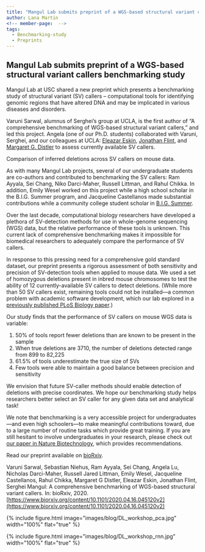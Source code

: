 ```yaml
---
title: "Mangul Lab submits preprint of a WGS-based structural variant callers benchmarking study"
author: Lana Martin
<!-- member-page:  -->
tags:
  - Benchmarking-study
  - Preprints
---
```


## Mangul Lab submits preprint of a WGS-based structural variant callers benchmarking study

Mangul Lab at USC shared a new preprint which presents a benchmarking study of structural variant (SV) callers – computational tools for identifying genomic regions that have altered DNA and may be implicated in various diseases and disorders.

Varuni Sarwal, alumnus of Serghei’s group at UCLA, is the first author of “A comprehensive benchmarking of WGS-based structural variant callers,” and led this project. Angela (one of our Ph.D. students) collaborated with Varuni, Serghei, and our colleagues at UCLA: [Eleazar Eskin](), [Jonathan Flint](), and [Margaret G. Distler]() to assess currently available SV callers.


Comparison of inferred deletions across SV callers on mouse data.

As with many Mangul Lab projects, several of our undergraduate students are co-authors and contributed to benchmarking the SV callers: Ram Ayyala, Sei Chang, Niko Darci-Maher, Russell Littman, and Rahul Chikka. In addition, Emily Wesel worked on this project while a high school scholar in the B.I.G. Summer program, and Jacqueline Castellanos made substantial contributions while a community college student scholar in [B.I.G. Summer]().

Over the last decade, computational biology researchers have developed a plethora of SV-detection methods for use in whole-genome sequencing (WGS) data, but the relative performance of these tools is unknown. This current lack of comprehensive benchmarking makes it impossible for biomedical researchers to adequately compare the performance of SV callers.

In response to this pressing need for a comprehensive gold standard dataset, our preprint presents a rigorous assessment of both sensitivity and precision of SV-detection tools when applied to mouse data. We used a set of homozygous deletions present in inbred mouse chromosomes to test the ability of 12 currently-available SV callers to detect deletions. (While more than 50 SV callers exist, remaining tools could not be installed—a common problem with academic software development, which our lab explored in a [previously published PLoS Biology paper]().)

Our study finds that the performance of SV callers on mouse WGS data is variable:

1. 50% of tools report fewer deletions than are known to be present in the sample
2. When true deletions are 3710, the number of deletions detected range from 899 to 82,225
3. 61.5% of tools underestimate the true size of SVs
4. Few tools were able to maintain a good balance between precision and sensitivity

We envision that future SV-caller methods should enable detection of deletions with precise coordinates. We hope our benchmarking study helps researchers better select an SV caller for any given data set and analytical task!

We note that benchmarking is a very accessible project for undergraduates—and even high schoolers—to make meaningful contributions toward, due to a large number of routine tasks which provide great training. If you are still hesitant to involve undergraduates in your research, please check out [our paper in Nature Biotechnology](https://www.nature.com/articles/nbt.4113), which provides recommendations.

Read our preprint available on [bioRxiv](https://www.biorxiv.org/content/10.1101/2020.04.16.045120v2).


Varuni Sarwal, Sebastian Niehus, Ram Ayyala, Sei Chang, Angela Lu, Nicholas Darci-Maher, Russell Jared Littman, Emily Wesel, Jacqueline Castellanos, Rahul Chikka, Margaret G Distler, Eleazar Eskin, Jonathan Flint, Serghei Mangul: A comprehensive benchmarking of WGS-based structural variant callers. In: bioRxiv, 2020.
[https://www.biorxiv.org/content/10.1101/2020.04.16.045120v2](https://www.biorxiv.org/content/10.1101/2020.04.16.045120v2)

{%
  include figure.html
  image="images/blog/DL_workshop_pca.jpg"
  width="100%"
  flat="true"
%}

{%
  include figure.html
  image="images/blog/DL_workshop_rnn.jpg"
  width="100%"
  flat="true"
%}
